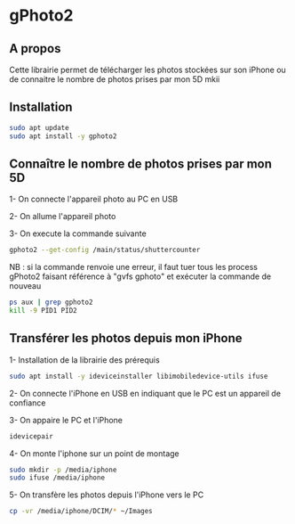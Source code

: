 # gPhoto2

## A propos

Cette librairie permet de télécharger les photos stockées sur son iPhone ou de connaitre le nombre de photos prises par mon 5D mkii

## Installation

```bash
sudo apt update
sudo apt install -y gphoto2
```

## Connaître le nombre de photos prises par mon 5D

1- On connecte l'appareil photo au PC en USB

2- On allume l'appareil photo

3- On execute la commande suivante

```bash
gphoto2 --get-config /main/status/shuttercounter
```

NB : si la commande renvoie une erreur, il faut tuer tous les process gPhoto2 faisant référence à "gvfs gphoto" et exécuter la commande de nouveau

```bash
ps aux | grep gphoto2
kill -9 PID1 PID2
```

## Transférer les photos depuis mon iPhone

1- Installation de la librairie des prérequis

```bash
sudo apt install -y ideviceinstaller libimobiledevice-utils ifuse
```

2- On connecte l'iPhone en USB en indiquant que le PC est un appareil de confiance

3- On appaire le PC et l'iPhone

```bash
idevicepair
```

4- On monte l'iphone sur un point de montage

```bash
sudo mkdir -p /media/iphone
sudo ifuse /media/iphone
```

5- On transfère les photos depuis l'iPhone vers le PC

```bash
cp -vr /media/iphone/DCIM/* ~/Images
```

